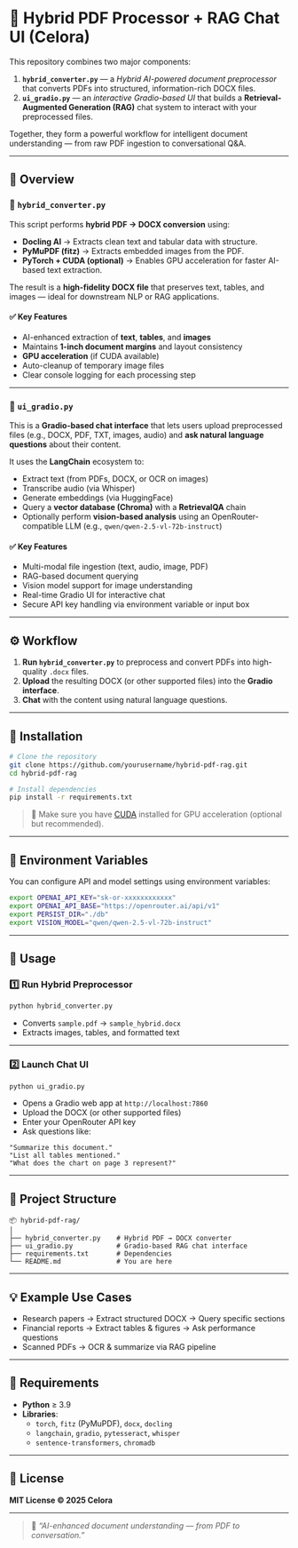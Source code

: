 # 🧠 Hybrid PDF Processor + RAG Chat UI (Celora)

This repository combines two major components:
1. **`hybrid_converter.py`** — a *Hybrid AI-powered document preprocessor* that converts PDFs into structured, information-rich DOCX files.  
2. **`ui_gradio.py`** — an *interactive Gradio-based UI* that builds a **Retrieval-Augmented Generation (RAG)** chat system to interact with your preprocessed files.

Together, they form a powerful workflow for intelligent document understanding — from raw PDF ingestion to conversational Q&A.

---

## 🚀 Overview

### 🔹 `hybrid_converter.py`

This script performs **hybrid PDF → DOCX conversion** using:
- **Docling AI** → Extracts clean text and tabular data with structure.
- **PyMuPDF (fitz)** → Extracts embedded images from the PDF.
- **PyTorch + CUDA (optional)** → Enables GPU acceleration for faster AI-based text extraction.

The result is a **high-fidelity DOCX file** that preserves text, tables, and images — ideal for downstream NLP or RAG applications.

#### ✅ Key Features
- AI-enhanced extraction of **text**, **tables**, and **images**
- Maintains **1-inch document margins** and layout consistency
- **GPU acceleration** (if CUDA available)
- Auto-cleanup of temporary image files
- Clear console logging for each processing step

---

### 🔹 `ui_gradio.py`

This is a **Gradio-based chat interface** that lets users upload preprocessed files (e.g., DOCX, PDF, TXT, images, audio) and **ask natural language questions** about their content.

It uses the **LangChain** ecosystem to:
- Extract text (from PDFs, DOCX, or OCR on images)
- Transcribe audio (via Whisper)
- Generate embeddings (via HuggingFace)
- Query a **vector database (Chroma)** with a **RetrievalQA** chain
- Optionally perform **vision-based analysis** using an OpenRouter-compatible LLM (e.g., `qwen/qwen-2.5-vl-72b-instruct`)

#### ✅ Key Features
- Multi-modal file ingestion (text, audio, image, PDF)
- RAG-based document querying
- Vision model support for image understanding
- Real-time Gradio UI for interactive chat
- Secure API key handling via environment variable or input box

---

## ⚙️ Workflow

1. **Run `hybrid_converter.py`** to preprocess and convert PDFs into high-quality `.docx` files.  
2. **Upload** the resulting DOCX (or other supported files) into the **Gradio interface**.  
3. **Chat** with the content using natural language questions.

---

## 🧩 Installation

```bash
# Clone the repository
git clone https://github.com/yourusername/hybrid-pdf-rag.git
cd hybrid-pdf-rag

# Install dependencies
pip install -r requirements.txt
```

> 🧠 Make sure you have [CUDA](https://developer.nvidia.com/cuda-downloads) installed for GPU acceleration (optional but recommended).

---

## 🔑 Environment Variables

You can configure API and model settings using environment variables:

```bash
export OPENAI_API_KEY="sk-or-xxxxxxxxxxxx"
export OPENAI_API_BASE="https://openrouter.ai/api/v1"
export PERSIST_DIR="./db"
export VISION_MODEL="qwen/qwen-2.5-vl-72b-instruct"
```

---

## 🧠 Usage

### 1️⃣ Run Hybrid Preprocessor

```bash
python hybrid_converter.py
```

- Converts `sample.pdf` → `sample_hybrid.docx`
- Extracts images, tables, and formatted text

---

### 2️⃣ Launch Chat UI

```bash
python ui_gradio.py
```

- Opens a Gradio web app at `http://localhost:7860`
- Upload the DOCX (or other supported files)
- Enter your OpenRouter API key
- Ask questions like:

```text
"Summarize this document."
"List all tables mentioned."
"What does the chart on page 3 represent?"
```

---

## 🧱 Project Structure

```
📦 hybrid-pdf-rag/
│
├── hybrid_converter.py    # Hybrid PDF → DOCX converter
├── ui_gradio.py           # Gradio-based RAG chat interface
├── requirements.txt       # Dependencies
└── README.md              # You are here
```

---

## 💡 Example Use Cases

- Research papers → Extract structured DOCX → Query specific sections  
- Financial reports → Extract tables & figures → Ask performance questions  
- Scanned PDFs → OCR & summarize via RAG pipeline  

---

## 🧰 Requirements

- **Python** ≥ 3.9  
- **Libraries**:
  - `torch`, `fitz` (PyMuPDF), `docx`, `docling`
  - `langchain`, `gradio`, `pytesseract`, `whisper`
  - `sentence-transformers`, `chromadb`

---

## 🧾 License

**MIT License © 2025 Celora**

---

> 💬 *“AI-enhanced document understanding — from PDF to conversation.”*
